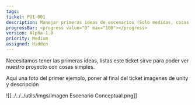 ```yaml
---
tags: 
ticket: PU1-001
description: Manejar primeras ideas de escenarios (Solo medidas, cosas experimentales) cubos, rectangulos cosas sencillas.
progressBar: <progress value="0" max="100"></progress>
version: Alpha-1.0
priority: Medium
assigned: Hidden
---
```


Necesitamos tener las primeras ideas, listas este ticket sirve para poder ver nuestro proyecto con cosas simples.

Aqui una foto del primer ejemplo, poner al final del ticket imagenes de unity y descripción
 
![[../../../utils/imgs/Imagen Escenario Conceptual.png]]



